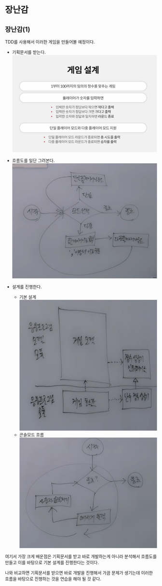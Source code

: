 # 장난감

## 장난감(1)

TDD를 사용해서 이러한 게임을 만들어볼 예정이다.

- 기획문서를 받는다.
![기획](attach/스크린샷%202021-04-23%20오전%207.31.34.png)

- 흐름도를 일단 그려본다.
![흐름도](attach/스크린샷%202021-04-23%20오전%207.34.50.png)

- 설계를 진행한다.
	- 기본 설계
	![기본 설계](attach/스크린샷%202021-04-23%20오전%207.40.09.png)
	- 콘솔모드 흐름
  ![콘솔 모드 흐름](attach/스크린샷%202021-04-23%20오전%207.42.57.png)

여기서 가장 크게 배운점은 기획문서를 받고 바로 개발하는게 아니라 분석해서 흐름도를 만들고 이를 바탕으로 기본 설계를 진행한다는 것이다. 

나와 비교하면 기획문서를 받으면 바로 개발을 진행해서 가끔 문제가 생기는데 이러한 흐름을 바탕으로 진행하는 것을 연습을 해야 될 것 같다.